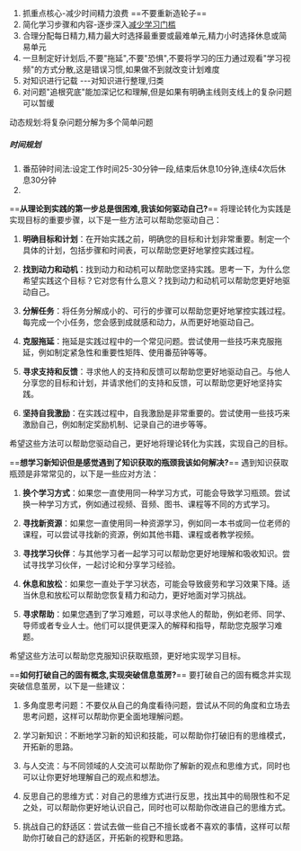 1. 抓重点核心-减少时间精力浪费    ==不要重新造轮子==
2. 简化学习步骤和内容-逐步深入[减少学习门槛](https://www.youtube.com/watch?v=IlU-zDU6aQ0)
3. 合理分配每日精力,精力最大时选择最重要或最难单元,精力小时选择休息或简易单元
4. 一旦制定好计划后,不要"拖延",不要"恐惧",不要将学习的压力通过观看"学习视频"的方式分散,这是错误习惯,如果做不到就改变计划难度
5. 对知识进行记载   ---对知识进行整理,归类
6. 对问题"追根究底"能加深记忆和理解,但是如果有明确主线则支线上的复杂问题可以暂缓


动态规划:将复杂问题分解为多个简单问题


##### 时间规划
1. 番茄钟时间法:设定工作时间25-30分钟一段,结束后休息10分钟,连续4次后休息30分钟
2. 




==**从理论到实践的第一步总是很困难,我该如何驱动自己?**==
将理论转化为实践是实现目标的重要步骤，以下是一些方法可以帮助您驱动自己：

1.  **明确目标和计划**：在开始实践之前，明确您的目标和计划非常重要。制定一个具体的计划，包括步骤和时间表，可以帮助您更好地掌控实践过程。
    
2.  **找到动力和动机**：找到动力和动机可以帮助您坚持实践。思考一下，为什么您希望实践这个目标？它对您有什么意义？找到动力和动机可以帮助您更好地驱动自己。
    
3.  **分解任务**：将任务分解成小的、可行的步骤可以帮助您更好地掌控实践过程。每完成一个小任务，您会感到成就感和动力，从而更好地驱动自己。
    
4.  **克服拖延**：拖延是实践过程中的一个常见问题。尝试使用一些技巧来克服拖延，例如制定紧急性和重要性矩阵、使用番茄钟等等。
    
5.  **寻求支持和反馈**：寻求他人的支持和反馈可以帮助您更好地驱动自己。与他人分享您的目标和计划，并请求他们的支持和反馈，可以帮助您更好地坚持实践。
    
6.  **坚持自我激励**：在实践过程中，自我激励是非常重要的。尝试使用一些技巧来激励自己，例如制定奖励机制、记录自己的进步等等。
    

希望这些方法可以帮助您驱动自己，更好地将理论转化为实践，实现自己的目标。

==**想学习新知识但是感觉遇到了知识获取的瓶颈我该如何解决?**==
遇到知识获取瓶颈是非常常见的，以下是一些应对方法：

1.  **换个学习方式**：如果您一直使用同一种学习方式，可能会导致学习瓶颈。尝试换一种学习方式，例如通过视频、音频、图书、课程等不同的方式学习。
    
2.  **寻找新资源**：如果您一直使用同一种资源学习，例如同一本书或同一位老师的课程，可以尝试寻找新的资源，例如其他书籍、课程或者教学视频。
    
3.  **寻找学习伙伴**：与其他学习者一起学习可以帮助您更好地理解和吸收知识。尝试寻找学习伙伴，一起讨论和分享学习经验。
    
4.  **休息和放松**：如果您一直处于学习状态，可能会导致疲劳和学习效果下降。适当休息和放松可以帮助您恢复精力和动力，更好地面对学习挑战。
    
5.  **寻求帮助**：如果您遇到了学习难题，可以寻求他人的帮助，例如老师、同学、导师或者专业人士。他们可以提供更深入的解释和指导，帮助您克服学习难题。
    

希望这些方法可以帮助您克服知识获取瓶颈，更好地实现学习目标。

==**如何打破自己的固有概念,实现突破信息茧房?**==
要打破自己的固有概念并实现突破信息茧房，以下是一些建议：

1.  多角度思考问题：不要仅从自己的角度看待问题，尝试从不同的角度和立场去思考问题，这样可以帮助你更全面地理解问题。
    
2.  学习新知识：不断地学习新的知识和技能，可以帮助你打破旧有的思维模式，开拓新的思路。
    
3.  与人交流：与不同领域的人交流可以帮助你了解新的观点和思维方式，同时也可以让你更好地理解自己的观点和想法。
    
4.  反思自己的思维方式：对自己的思维方式进行反思，找出其中的局限性和不足之处，可以帮助你更好地认识自己，同时也可以帮助你改进自己的思维方式。
    
5.  挑战自己的舒适区：尝试去做一些自己不擅长或者不喜欢的事情，这样可以帮助你打破自己的舒适区，开拓新的视野和思路。